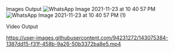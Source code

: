 Images Output
![WhatsApp Image 2021-11-23 at 10 40 57 PM](https://user-images.githubusercontent.com/94231272/143075307-b84591db-1c58-4ab3-bb16-d89ca1f27ced.jpeg)
![WhatsApp Image 2021-11-23 at 10 40 57 PM (1)](https://user-images.githubusercontent.com/94231272/143075341-39e252c5-f07f-43ad-91d0-b784e35bca2e.jpeg)

Video Output


https://user-images.githubusercontent.com/94231272/143075384-1387dd15-f31f-458b-9a26-50b3372ba8e5.mp4

